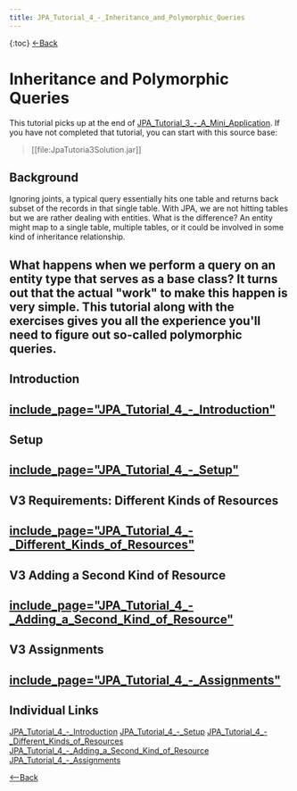 ```yaml
---
title: JPA_Tutorial_4_-_Inheritance_and_Polymorphic_Queries
---
```

{:toc}
[<-Back](EJB_3_and_Java_Persistence_API)
# Inheritance and Polymorphic Queries
This tutorial picks up at the end of [JPA_Tutorial_3_-_A_Mini_Application](JPA_Tutorial_3_-_A_Mini_Application). If you have not completed that tutorial, you can start with this source base: 
> [[file:JpaTutoria3Solution.jar]]

## Background
Ignoring joints, a typical query essentially hits one table and returns back subset of the records in that single table. With JPA, we are not hitting tables but we are rather dealing with entities. What is the difference? An entity might map to a single table, multiple tables, or it could be involved in some kind of inheritance relationship.

What happens when we perform a query on an entity type that serves as a base class? It turns out that the actual "work" to make this happen is very simple. This tutorial along with the exercises gives you all the experience you'll need to figure out so-called polymorphic queries.
----
## Introduction
[include_page="JPA_Tutorial_4_-_Introduction"](include_page="JPA_Tutorial_4_-_Introduction")
----
## Setup
[include_page="JPA_Tutorial_4_-_Setup"](include_page="JPA_Tutorial_4_-_Setup")
----
## V3 Requirements: Different Kinds of Resources
[include_page="JPA_Tutorial_4_-_Different_Kinds_of_Resources"](include_page="JPA_Tutorial_4_-_Different_Kinds_of_Resources")
----
## V3 Adding a Second Kind of Resource
[include_page="JPA_Tutorial_4_-_Adding_a_Second_Kind_of_Resource"](include_page="JPA_Tutorial_4_-_Adding_a_Second_Kind_of_Resource")
----
## V3 Assignments
[include_page="JPA_Tutorial_4_-_Assignments"](include_page="JPA_Tutorial_4_-_Assignments")
----
## Individual Links
[JPA_Tutorial_4_-_Introduction](JPA_Tutorial_4_-_Introduction)
[JPA_Tutorial_4_-_Setup](JPA_Tutorial_4_-_Setup)
[JPA_Tutorial_4_-_Different_Kinds_of_Resources](JPA_Tutorial_4_-_Different_Kinds_of_Resources)   
[JPA_Tutorial_4_-_Adding_a_Second_Kind_of_Resource](JPA_Tutorial_4_-_Adding_a_Second_Kind_of_Resource)   
[JPA_Tutorial_4_-_Assignments](JPA_Tutorial_4_-_Assignments)

[<--Back](EJB_3_and_Java_Persistence_API)
